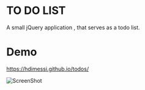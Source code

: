 # TO DO LIST

A small jQuery application , that serves as a todo list.

# Demo

https://hdimessi.github.io/todos/

![ScreenShot](https://zupimages.net/up/19/09/zojp.png)
